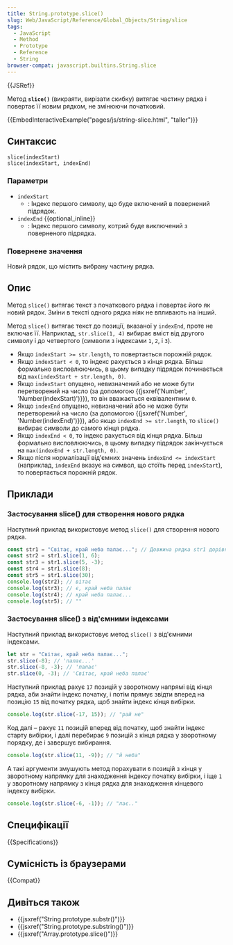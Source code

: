 ```yaml
---
title: String.prototype.slice()
slug: Web/JavaScript/Reference/Global_Objects/String/slice
tags:
  - JavaScript
  - Method
  - Prototype
  - Reference
  - String
browser-compat: javascript.builtins.String.slice
---
```


{{JSRef}}

Метод **`slice()`** (викраяти, вирізати скибку) витягає частину рядка і повертає її новим рядком, не змінюючи початковий.

{{EmbedInteractiveExample("pages/js/string-slice.html", "taller")}}

## Синтаксис

```js-nolint
slice(indexStart)
slice(indexStart, indexEnd)
```

### Параметри

- `indexStart`
  - : Індекс першого символу, що буде включений в повернений підрядок.
- `indexEnd` {{optional_inline}}
  - : Індекс першого символу, котрий буде виключений з поверненого підрядка.

### Повернене значення

Новий рядок, що містить вибрану частину рядка.

## Опис

Метод `slice()` витягає текст з початкового рядка і повертає його як новий рядок. Зміни в тексті одного рядка ніяк не впливають на інший.

Метод `slice()` витягає текст до позиції, вказаної у `indexEnd`, проте не включає її. Наприклад, `str.slice(1, 4)` вибирає вміст від другого символу і до четвертого (символи з індексами `1`, `2`, і `3`).

- Якщо `indexStart >= str.length`, то повертається порожній рядок.
- Якщо `indexStart < 0`, то індекс рахується з кінця рядка. Більш формально висловлюючись, в цьому випадку підрядок починається від `max(indexStart + str.length, 0)`.
- Якщо `indexStart` опущено, невизначений або не може бути перетворений на число (за допомогою {{jsxref('Number', 'Number(indexStart)')}}), то він вважається еквівалентним `0`.
- Якщо `indexEnd` опущено, невизначений або не може бути перетворений на число (за допомогою {{jsxref('Number', 'Number(indexEnd)')}}), або якщо `indexEnd >= str.length`, то `slice()` вибирає символи до самого кінця рядка.
- Якщо `indexEnd < 0`, то індекс рахується від кінця рядка. Більш формально висловлюючись, в цьому випадку підрядок закінчується на `max(indexEnd + str.length, 0)`.
- Якщо після нормалізації від'ємних значень `indexEnd <= indexStart` (наприклад, `indexEnd` вказує на символ, що стоїть перед `indexStart`), то повертається порожній рядок.

## Приклади

### Застосування slice() для створення нового рядка

Наступний приклад використовує метод `slice()` для створення нового рядка.

```js
const str1 = "Світає, край неба палає..."; // Довжина рядка str1 дорівнює 26.
const str2 = str1.slice(1, 6);
const str3 = str1.slice(5, -3);
const str4 = str1.slice(8);
const str5 = str1.slice(30);
console.log(str2); // вітає
console.log(str3); // є, край неба палає
console.log(str4); // край неба палає...
console.log(str5); // ""
```

### Застосування slice() з від'ємними індексами

Наступний приклад використовує метод `slice()` з від'ємними індексами.

```js
let str = "Світає, край неба палає...";
str.slice(-8); // 'палає...'
str.slice(-8, -3); // 'палає'
str.slice(0, -3); // 'Світає, край неба палає'
```

Наступний приклад рахує `17` позицій у зворотному напрямі від кінця рядка, аби знайти індекс початку, і потім прямує звідти вперед на позицію `15` від початку рядка, щоб знайти індекс кінця вибірки.

```js
console.log(str.slice(-17, 15)); // "рай не"
```

Код далі – рахує `11` позицій вперед від початку, щоб знайти індекс старту вибірки, і далі перебирає `9` позицій з кінця рядка у зворотному порядку, де і завершує вибирання.

```js
console.log(str.slice(11, -9)); // "й неба"
```

А такі аргументи змушують метод порахувати `6` позицій з кінця у зворотному напрямку для знаходження індексу початку вибірки, і іще `1` у зворотному напрямку з кінця рядка для знаходження кінцевого індексу вибірки.

```js
console.log(str.slice(-6, -1)); // "лає.."
```

## Специфікації

{{Specifications}}

## Сумісність із браузерами

{{Compat}}

## Дивіться також

- {{jsxref("String.prototype.substr()")}}
- {{jsxref("String.prototype.substring()")}}
- {{jsxref("Array.prototype.slice()")}}
